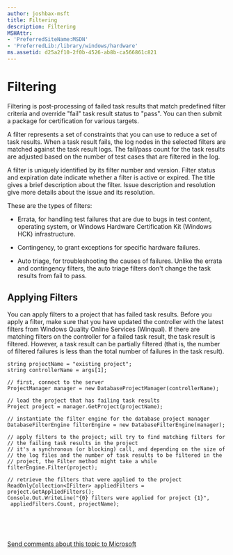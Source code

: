 ```yaml
---
author: joshbax-msft
title: Filtering
description: Filtering
MSHAttr:
- 'PreferredSiteName:MSDN'
- 'PreferredLib:/library/windows/hardware'
ms.assetid: d25a2f10-2f0b-4526-ab8b-ca566861c821
---
```


# Filtering


Filtering is post-processing of failed task results that match predefined filter criteria and override "fail" task result status to "pass". You can then submit a package for certification for various targets.

A filter represents a set of constraints that you can use to reduce a set of task results. When a task result fails, the log nodes in the selected filters are matched against the task result logs. The fail/pass count for the task results are adjusted based on the number of test cases that are filtered in the log.

A filter is uniquely identified by its filter number and version. Filter status and expiration date indicate whether a filter is active or expired. The title gives a brief description about the filter. Issue description and resolution give more details about the issue and its resolution.

These are the types of filters:

-   Errata, for handling test failures that are due to bugs in test content, operating system, or Windows Hardware Certification Kit (Windows HCK) infrastructure.

-   Contingency, to grant exceptions for specific hardware failures.

-   Auto triage, for troubleshooting the causes of failures. Unlike the errata and contingency filters, the auto triage filters don't change the task results from fail to pass.

## Applying Filters


You can apply filters to a project that has failed task results. Before you apply a filter, make sure that you have updated the controller with the latest filters from Windows Quality Online Services (Winqual). If there are matching filters on the controller for a failed task result, the task result is filtered. However, a task result can be partially filtered (that is, the number of filtered failures is less than the total number of failures in the task result).

``` syntax
string projectName = "existing project";
string controllerName = args[1];

// first, connect to the server
ProjectManager manager = new DatabaseProjectManager(controllerName);

// load the project that has failing task results
Project project = manager.GetProject(projectName);

// instantiate the filter engine for the database project manager
DatabaseFilterEngine filterEngine = new DatabaseFilterEngine(manager);
            
// apply filters to the project; will try to find matching filters for 
// the failing task results in the project
// it's a synchronous (or blocking) call, and depending on the size of 
// the log files and the number of task results to be filtered in the 
// project, the Filter method might take a while
filterEngine.Filter(project);

// retrieve the filters that were applied to the project
ReadOnlyCollection<IFilter> appliedFilters = project.GetAppliedFilters();
Console.Out.WriteLine("{0} filters were applied for project {1}", 
 appliedFilters.Count, projectName);
```

 

 

[Send comments about this topic to Microsoft](mailto:wsddocfb@microsoft.com?subject=Documentation%20feedback%20%5Bp_hck\p_hck%5D:%20Filtering%20%20RELEASE:%20%284/27/2016%29&body=%0A%0APRIVACY%20STATEMENT%0A%0AWe%20use%20your%20feedback%20to%20improve%20the%20documentation.%20We%20don't%20use%20your%20email%20address%20for%20any%20other%20purpose,%20and%20we'll%20remove%20your%20email%20address%20from%20our%20system%20after%20the%20issue%20that%20you're%20reporting%20is%20fixed.%20While%20we're%20working%20to%20fix%20this%20issue,%20we%20might%20send%20you%20an%20email%20message%20to%20ask%20for%20more%20info.%20Later,%20we%20might%20also%20send%20you%20an%20email%20message%20to%20let%20you%20know%20that%20we've%20addressed%20your%20feedback.%0A%0AFor%20more%20info%20about%20Microsoft's%20privacy%20policy,%20see%20http://privacy.microsoft.com/default.aspx. "Send comments about this topic to Microsoft")




